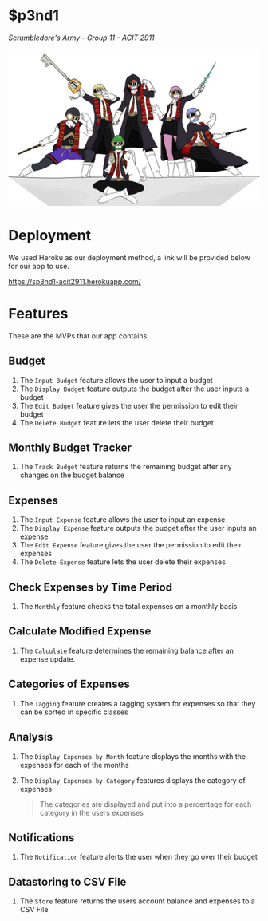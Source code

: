 # $p3nd1
*Scrumbledore's Army - Group 11 - ACIT 2911*

![alt text](https://github.com/FriedSu/ForNotes/raw/master/images/S_Banner.png "Members of Scrumbledore's Army")

Deployment
==========

We used Heroku as our deployment method, a link will be provided below for our app to use.

https://sp3nd1-acit2911.herokuapp.com/


Features
========
These are the MVPs that our app contains.

Budget
---------
        
1. The `Input Budget` feature allows the user to input a budget
2. The `Display Budget` feature outputs the budget after the user inputs a budget
3. The `Edit Budget` feature gives the user the permission to edit their budget
4. The `Delete Budget` feature lets the user delete their budget

Monthly Budget Tracker
----------------------

1. The `Track Budget` feature returns the remaining budget after any changes on the budget balance
    
Expenses
--------

1. The `Input Expense` feature allows the user to input an expense
2. The `Display Expense` feature outputs the budget after the user inputs an expense
3. The `Edit Expense` feature gives the user the permission to edit their expenses
4. The `Delete Expense` feature lets the user delete their expenses

Check Expenses by Time Period
--------------------------------
1. The `Monthly` feature checks the total expenses on a monthly basis

Calculate Modified Expense
--------------------------

1. The `Calculate` feature determines the remaining balance after an expense update.

Categories of Expenses
----------------------

1. The `Tagging` feature creates a tagging system for expenses so that they can be sorted in specific classes

Analysis
--------------------
1. The `Display Expenses by Month` feature displays the months with the expenses for each of the months 
2. The `Display Expenses by Category` features displays the category of expenses

    > The categories are displayed and put into a percentage for each category in the users expenses

Notifications
-------------

1. The `Notification` feature alerts the user when they go over their budget

Datastoring to CSV File
-----------------------

1. The `Store` feature returns the users account balance and expenses to a CSV File



